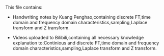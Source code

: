 This file contains:

* Handwriting notes by Kuang Penghao,containing discrete FT,time domain and frequency domain characteristics,sampling,Laplace transform and Z transform.

* Videos uploaded to Bilibili,containing all necessary knowledge explanation to:Continious and discrete FT,time domain and frequency domain characteristics,sampling,Laplace transform and Z transform.
